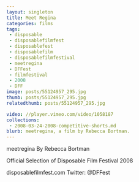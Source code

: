 ```yaml
---
layout: singleton
title: Meet Regina
categories: films
tags:
 - disposable
 - disposablefilmfest
 - disposablefest
 - disposablefilm
 - disposablefilmfestival
 - meetregina
 - DFFest
 - filmfestival
 - 2008
 - DFF
image: posts/55124957_295.jpg
thumb: posts/55124957_295.jpg
relatedthumb: posts/55124957_295.jpg

video: //player.vimeo.com/video/1058187
collections:
 - 2008-03-24-2008-competitive-shorts.md
blurb: meetregina, a film by Rebecca Bortman.
---
```


meetregina
By Rebecca Bortman

Official Selection of Disposable Film Festival 2008

disposablefilmfest.com
Twitter: @DFFest